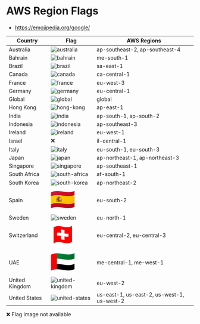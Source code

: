 # AWS Region Flags

* <https://emojipedia.org/google/>

| Country | Flag | AWS Regions |
|---------|------|-------------|
| Australia | ![australia](australia.png) | ap-southeast-2, ap-southeast-4 |
| Bahrain | ![bahrain](bahrain.png) | me-south-1 |
| Brazil | ![brazil](brazil.png) | sa-east-1 |
| Canada | ![canada](canada.png) | ca-central-1 |
| France | ![france](france.png) | eu-west-3 |
| Germany | ![germany](germany.png) | eu-central-1 |
| Global | ![global](global.png) | global |
| Hong Kong | ![hong-kong](hong-kong.png) | ap-east-1 |
| India | ![india](india.png) | ap-south-1, ap-south-2 |
| Indonesia | ![indonesia](indonesia.png) | ap-southeast-3 |
| Ireland | ![ireland](ireland.png) | eu-west-1 |
| Israel | ❌ | il-central-1 |
| Italy | ![italy](italy.png) | eu-south-1, eu-south-3 |
| Japan | ![japan](japan.png) | ap-northeast-1, ap-northeast-3 |
| Singapore | ![singapore](singapore.png) | ap-southeast-1 |
| South Africa | ![south-africa](south-africa.png) | af-south-1 |
| South Korea | ![south-korea](south-korea.png) | ap-northeast-2 |
| Spain | ![spain](spain.png) | eu-south-2 |
| Sweden | ![sweden](sweden.png) | eu-north-1 |
| Switzerland | ![switzerland](switzerland.png) | eu-central-2, eu-central-3 |
| UAE | ![uae](uae.png) | me-central-1, me-west-1 |
| United Kingdom | ![united-kingdom](united-kingdom.png) | eu-west-2 |
| United States | ![united-states](united-states.png) | us-east-1, us-east-2, us-west-1, us-west-2 |

❌ Flag image not available
